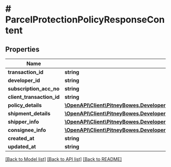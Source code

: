 # # ParcelProtectionPolicyResponseContent

## Properties

Name | Type | Description | Notes
------------ | ------------- | ------------- | -------------
**transaction_id** | **string** |  | [optional] 
**developer_id** | **string** |  | [optional] 
**subscription_acc_no** | **string** |  | [optional] 
**client_transaction_id** | **string** |  | [optional] 
**policy_details** | [**\OpenAPI\Client\PitneyBowes.Developer.ShippingApi.Model\ParcelProtectionPolicyResponsePolicyDetails**](ParcelProtectionPolicyResponsePolicyDetails.md) |  | [optional] 
**shipment_details** | [**\OpenAPI\Client\PitneyBowes.Developer.ShippingApi.Model\ParcelProtectionPolicyResponseShipmentDetails**](ParcelProtectionPolicyResponseShipmentDetails.md) |  | [optional] 
**shipper_info** | [**\OpenAPI\Client\PitneyBowes.Developer.ShippingApi.Model\ParcelProtectionPolicyResponseShipperInfo**](ParcelProtectionPolicyResponseShipperInfo.md) |  | [optional] 
**consignee_info** | [**\OpenAPI\Client\PitneyBowes.Developer.ShippingApi.Model\ParcelProtectionPolicyResponseShipperInfo**](ParcelProtectionPolicyResponseShipperInfo.md) |  | [optional] 
**created_at** | **string** |  | [optional] 
**updated_at** | **string** |  | [optional] 

[[Back to Model list]](../../README.md#documentation-for-models) [[Back to API list]](../../README.md#documentation-for-api-endpoints) [[Back to README]](../../README.md)


